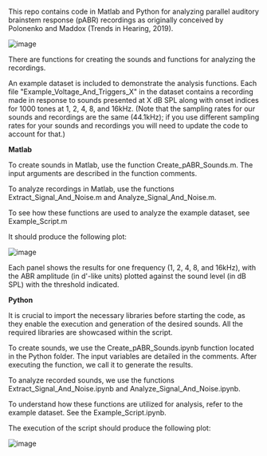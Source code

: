 This repo contains code in Matlab and Python for analyzing parallel auditory brainstem response (pABR) recordings as originally conceived by Polonenko and Maddox (Trends in Hearing, 2019).

![image](https://github.com/user-attachments/assets/4b51b013-f097-4e94-b059-b30d23cd21c0)

There are functions for creating the sounds and functions for analyzing the recordings. 

An example dataset is included to demonstrate the analysis functions. Each file "Example_Voltage_And_Triggers_X" in the dataset contains a recording made in response to sounds presented at X dB SPL along with onset indices for 1000 tones at 1, 2, 4, 8, and 16kHz. (Note that the sampling rates for our sounds and recordings are the same (44.1kHz); if you use different sampling rates for your sounds and recordings you will need to update the code to account for that.)

**Matlab**

To create sounds in Matlab, use the function Create_pABR_Sounds.m. The input arguments are described in the function comments.

To analyze recordings in Matlab, use the functions Extract_Signal_And_Noise.m and Analyze_Signal_And_Noise.m.

To see how these functions are used to analyze the example dataset, see Example_Script.m

It should produce the following plot:

![image](https://github.com/user-attachments/assets/b1e93107-36be-4975-b941-a2ca507652bd)

Each panel shows the results for one frequency (1, 2, 4, 8, and 16kHz), with the ABR amplitude (in d'-like units) plotted against the sound level (in dB SPL) with the threshold indicated.





**Python**

It is crucial to import the necessary libraries before starting the code, as they enable the execution and generation of the desired sounds. All the required libraries are showcased within the script.

To create sounds, we use the Create_pABR_Sounds.ipynb function located in the Python folder. The input variables are detailed in the comments. After executing the function, we call it to generate the results.

To analyze recorded sounds, we use the functions Extract_Signal_And_Noise.ipynb and Analyze_Signal_And_Noise.ipynb.

To understand how these functions are utilized for analysis, refer to the example dataset. See the Example_Script.ipynb.

The execution of the script should produce the following plot:


![image](https://github.com/user-attachments/assets/b0dd8f81-fac3-4487-9ca5-79cb81c70a4f)




